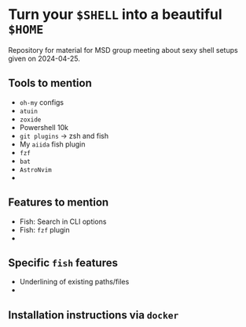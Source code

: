 # Turn your `$SHELL` into a beautiful `$HOME`

Repository for material for MSD group meeting about sexy shell setups given on 2024-04-25.

## Tools to mention

- `oh-my` configs
- `atuin`
- `zoxide`
- Powershell 10k
- `git plugins` -> zsh and fish
- My `aiida` fish plugin
- `fzf`
- `bat`
- `AstroNvim`
-

## Features to mention

- Fish: Search in CLI options
- Fish: `fzf` plugin
-

## Specific `fish` features

- Underlining of existing paths/files
-

## Installation instructions via `docker`